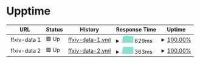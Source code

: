 # Upptime

<!--start: status pages-->
<!-- This summary is generated by Upptime (https://github.com/upptime/upptime) -->
<!-- Do not edit this manually, your changes will be overwritten -->
<!-- prettier-ignore -->
| URL | Status | History | Response Time | Uptime |
| --- | ------ | ------- | ------------- | ------ |
| <img alt="" src="https://favicons.githubusercontent.com/null" height="13"> ffxiv-data 1 | 🟩 Up | [ffxiv-data-1.yml](https://github.com/dlunch/upptime/commits/master/history/ffxiv-data-1.yml) | <details><summary><img alt="Response time graph" src="./graphs/ffxiv-data-1/response-time-week.png" height="20"> 629ms</summary><br><a href="https://upptime.dlunch.net/history/ffxiv-data-1"><img alt="Response time 731" src="https://img.shields.io/endpoint?url=https%3A%2F%2Fraw.githubusercontent.com%2Fdlunch%2Fupptime%2Fmaster%2Fapi%2Fffxiv-data-1%2Fresponse-time.json"></a><br><a href="https://upptime.dlunch.net/history/ffxiv-data-1"><img alt="24-hour response time 634" src="https://img.shields.io/endpoint?url=https%3A%2F%2Fraw.githubusercontent.com%2Fdlunch%2Fupptime%2Fmaster%2Fapi%2Fffxiv-data-1%2Fresponse-time-day.json"></a><br><a href="https://upptime.dlunch.net/history/ffxiv-data-1"><img alt="7-day response time 629" src="https://img.shields.io/endpoint?url=https%3A%2F%2Fraw.githubusercontent.com%2Fdlunch%2Fupptime%2Fmaster%2Fapi%2Fffxiv-data-1%2Fresponse-time-week.json"></a><br><a href="https://upptime.dlunch.net/history/ffxiv-data-1"><img alt="30-day response time 869" src="https://img.shields.io/endpoint?url=https%3A%2F%2Fraw.githubusercontent.com%2Fdlunch%2Fupptime%2Fmaster%2Fapi%2Fffxiv-data-1%2Fresponse-time-month.json"></a><br><a href="https://upptime.dlunch.net/history/ffxiv-data-1"><img alt="1-year response time 731" src="https://img.shields.io/endpoint?url=https%3A%2F%2Fraw.githubusercontent.com%2Fdlunch%2Fupptime%2Fmaster%2Fapi%2Fffxiv-data-1%2Fresponse-time-year.json"></a></details> | <details><summary><a href="https://upptime.dlunch.net/history/ffxiv-data-1">100.00%</a></summary><a href="https://upptime.dlunch.net/history/ffxiv-data-1"><img alt="All-time uptime 100.00%" src="https://img.shields.io/endpoint?url=https%3A%2F%2Fraw.githubusercontent.com%2Fdlunch%2Fupptime%2Fmaster%2Fapi%2Fffxiv-data-1%2Fuptime.json"></a><br><a href="https://upptime.dlunch.net/history/ffxiv-data-1"><img alt="24-hour uptime 100.00%" src="https://img.shields.io/endpoint?url=https%3A%2F%2Fraw.githubusercontent.com%2Fdlunch%2Fupptime%2Fmaster%2Fapi%2Fffxiv-data-1%2Fuptime-day.json"></a><br><a href="https://upptime.dlunch.net/history/ffxiv-data-1"><img alt="7-day uptime 100.00%" src="https://img.shields.io/endpoint?url=https%3A%2F%2Fraw.githubusercontent.com%2Fdlunch%2Fupptime%2Fmaster%2Fapi%2Fffxiv-data-1%2Fuptime-week.json"></a><br><a href="https://upptime.dlunch.net/history/ffxiv-data-1"><img alt="30-day uptime 100.00%" src="https://img.shields.io/endpoint?url=https%3A%2F%2Fraw.githubusercontent.com%2Fdlunch%2Fupptime%2Fmaster%2Fapi%2Fffxiv-data-1%2Fuptime-month.json"></a><br><a href="https://upptime.dlunch.net/history/ffxiv-data-1"><img alt="1-year uptime 100.00%" src="https://img.shields.io/endpoint?url=https%3A%2F%2Fraw.githubusercontent.com%2Fdlunch%2Fupptime%2Fmaster%2Fapi%2Fffxiv-data-1%2Fuptime-year.json"></a></details>
| <img alt="" src="https://favicons.githubusercontent.com/null" height="13"> ffxiv-data 2 | 🟩 Up | [ffxiv-data-2.yml](https://github.com/dlunch/upptime/commits/master/history/ffxiv-data-2.yml) | <details><summary><img alt="Response time graph" src="./graphs/ffxiv-data-2/response-time-week.png" height="20"> 363ms</summary><br><a href="https://upptime.dlunch.net/history/ffxiv-data-2"><img alt="Response time 426" src="https://img.shields.io/endpoint?url=https%3A%2F%2Fraw.githubusercontent.com%2Fdlunch%2Fupptime%2Fmaster%2Fapi%2Fffxiv-data-2%2Fresponse-time.json"></a><br><a href="https://upptime.dlunch.net/history/ffxiv-data-2"><img alt="24-hour response time 356" src="https://img.shields.io/endpoint?url=https%3A%2F%2Fraw.githubusercontent.com%2Fdlunch%2Fupptime%2Fmaster%2Fapi%2Fffxiv-data-2%2Fresponse-time-day.json"></a><br><a href="https://upptime.dlunch.net/history/ffxiv-data-2"><img alt="7-day response time 363" src="https://img.shields.io/endpoint?url=https%3A%2F%2Fraw.githubusercontent.com%2Fdlunch%2Fupptime%2Fmaster%2Fapi%2Fffxiv-data-2%2Fresponse-time-week.json"></a><br><a href="https://upptime.dlunch.net/history/ffxiv-data-2"><img alt="30-day response time 376" src="https://img.shields.io/endpoint?url=https%3A%2F%2Fraw.githubusercontent.com%2Fdlunch%2Fupptime%2Fmaster%2Fapi%2Fffxiv-data-2%2Fresponse-time-month.json"></a><br><a href="https://upptime.dlunch.net/history/ffxiv-data-2"><img alt="1-year response time 426" src="https://img.shields.io/endpoint?url=https%3A%2F%2Fraw.githubusercontent.com%2Fdlunch%2Fupptime%2Fmaster%2Fapi%2Fffxiv-data-2%2Fresponse-time-year.json"></a></details> | <details><summary><a href="https://upptime.dlunch.net/history/ffxiv-data-2">100.00%</a></summary><a href="https://upptime.dlunch.net/history/ffxiv-data-2"><img alt="All-time uptime 91.63%" src="https://img.shields.io/endpoint?url=https%3A%2F%2Fraw.githubusercontent.com%2Fdlunch%2Fupptime%2Fmaster%2Fapi%2Fffxiv-data-2%2Fuptime.json"></a><br><a href="https://upptime.dlunch.net/history/ffxiv-data-2"><img alt="24-hour uptime 100.00%" src="https://img.shields.io/endpoint?url=https%3A%2F%2Fraw.githubusercontent.com%2Fdlunch%2Fupptime%2Fmaster%2Fapi%2Fffxiv-data-2%2Fuptime-day.json"></a><br><a href="https://upptime.dlunch.net/history/ffxiv-data-2"><img alt="7-day uptime 100.00%" src="https://img.shields.io/endpoint?url=https%3A%2F%2Fraw.githubusercontent.com%2Fdlunch%2Fupptime%2Fmaster%2Fapi%2Fffxiv-data-2%2Fuptime-week.json"></a><br><a href="https://upptime.dlunch.net/history/ffxiv-data-2"><img alt="30-day uptime 83.27%" src="https://img.shields.io/endpoint?url=https%3A%2F%2Fraw.githubusercontent.com%2Fdlunch%2Fupptime%2Fmaster%2Fapi%2Fffxiv-data-2%2Fuptime-month.json"></a><br><a href="https://upptime.dlunch.net/history/ffxiv-data-2"><img alt="1-year uptime 91.63%" src="https://img.shields.io/endpoint?url=https%3A%2F%2Fraw.githubusercontent.com%2Fdlunch%2Fupptime%2Fmaster%2Fapi%2Fffxiv-data-2%2Fuptime-year.json"></a></details>

<!--end: status pages-->
